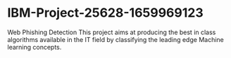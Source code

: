 # IBM-Project-25628-1659969123
Web Phishing Detection
This project aims at producing the best in class algorithms available in the IT field by classifying the leading edge Machine learning concepts.
